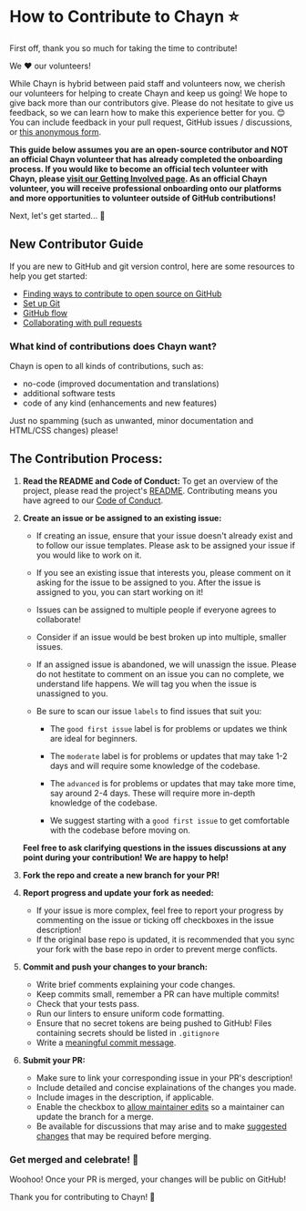# How to Contribute to Chayn ⭐

First off, thank you so much for taking the time to contribute!

We ❤️ our volunteers!

While Chayn is hybrid between paid staff and volunteers now, we cherish our volunteers for helping to create Chayn and keep us going! We hope to give back more than our contributors give. Please do not hesitate to give us feedback, so we can learn how to make this experience better for you. 😊 You can include feedback in your pull request, GitHub issues / discussions, or [this anonymous form](https://forms.gle/17GQpeHc4G1Mgdf3A).

**This guide below assumes you are an open-source contributor and NOT an official Chayn volunteer that has already completed the onboarding process. If you would like to become an official tech volunteer with Chayn, please [visit our Getting Involved page](https://www.notion.so/chayn/Get-involved-423c067536f3426a88005de68f0cab19?pvs=4). As an official Chayn volunteer, you will receive professional onboarding onto our platforms and more opportunities to volunteer outside of GitHub contributions!**

Next, let's get started... 🎉

## New Contributor Guide

If you are new to GitHub and git version control, here are some resources to help you get started:

- [Finding ways to contribute to open source on GitHub](https://docs.github.com/en/get-started/exploring-projects-on-github/finding-ways-to-contribute-to-open-source-on-github)
- [Set up Git](https://docs.github.com/en/get-started/quickstart/set-up-git)
- [GitHub flow](https://docs.github.com/en/get-started/quickstart/github-flow)
- [Collaborating with pull requests](https://docs.github.com/en/github/collaborating-with-pull-requests)

### What kind of contributions does Chayn want?

Chayn is open to all kinds of contributions, such as:

- no-code (improved documentation and translations)
- additional software tests
- code of any kind (enhancements and new features)

Just no spamming (such as unwanted, minor documentation and HTML/CSS changes) please!

## The Contribution Process:

1. **Read the README and Code of Conduct:** To get an overview of the project, please read the project's [README](/README.md). Contributing means you have agreed to our [Code of Conduct](/CODE_OF_CONDUCT.md).

2. **Create an issue or be assigned to an existing issue:**

   - If creating an issue, ensure that your issue doesn't already exist and to follow our issue templates. Please ask to be assigned your issue if you would like to work on it.

   - If you see an existing issue that interests you, please comment on it asking for the issue to be assigned to you. After the issue is assigned to you, you can start working on it!

   - Issues can be assigned to multiple people if everyone agrees to collaborate!

   - Consider if an issue would be best broken up into multiple, smaller issues.

   - If an assigned issue is abandoned, we will unassign the issue. Please do not hestitate to comment on an issue you can no complete, we understand life happens. We will tag you when the issue is unassigned to you.

   - Be sure to scan our issue `labels` to find issues that suit you:

     - The `good first issue` label is for problems or updates we think are ideal for beginners.
     - The `moderate` label is for problems or updates that may take 1-2 days and will require some knowledge of the codebase.
     - The `advanced` is for problems or updates that may take more time, say around 2-4 days. These will require more in-depth knowledge of the codebase.

     - We suggest starting with a `good first issue` to get comfortable with the codebase before moving on.

   **Feel free to ask clarifying questions in the issues discussions at any point during your contribution! We are happy to help!**

3. **Fork the repo and create a new branch for your PR!**

4. **Report progress and update your fork as needed:**

   - If your issue is more complex, feel free to report your progress by commenting on the issue or ticking off checkboxes in the issue description!
   - If the original base repo is updated, it is recommended that you sync your fork with the base repo in order to prevent merge conflicts.

5. **Commit and push your changes to your branch:**

   - Write brief comments explaining your code changes.
   - Keep commits small, remember a PR can have multiple commits!
   - Check that your tests pass.
   - Run our linters to ensure uniform code formatting.
   - Ensure that no secret tokens are being pushed to GitHub! Files containing secrets should be listed in `.gitignore`
   - Write a [meaningful commit message](https://www.freecodecamp.org/news/how-to-write-better-git-commit-messages/).

6. **Submit your PR:**

   - Make sure to link your corresponding issue in your PR's description!
   - Include detailed and concise explainations of the changes you made.
   - Include images in the description, if applicable.
   - Enable the checkbox to [allow maintainer edits](https://docs.github.com/en/github/collaborating-with-issues-and-pull-requests/allowing-changes-to-a-pull-request-branch-created-from-a-fork) so a maintainer can update the branch for a merge.
   - Be available for discussions that may arise and to make [suggested changes](https://docs.github.com/en/github/collaborating-with-issues-and-pull-requests/incorporating-feedback-in-your-pull-request) that may be required before merging.

### Get merged and celebrate! 🎉

Woohoo! Once your PR is merged, your changes will be public on GitHub!

Thank you for contributing to Chayn! 👏
